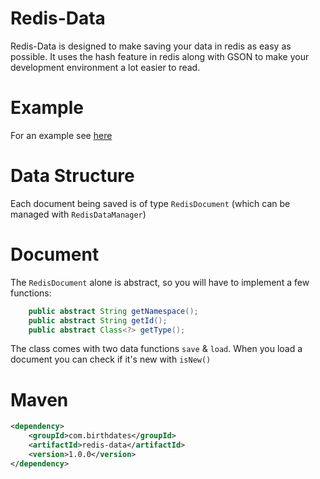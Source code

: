 # Redis-Data
Redis-Data is designed to make saving your data in redis as easy as possible.
It uses the hash feature in redis along with GSON to make your development environment a lot easier to read.

# Example
For an example see [here](https://github.com/birthdates/Framework/tree/master/src/test/java/com/birthdates/redisdata/RedisDataTest.java)

# Data Structure
Each document being saved is of type `RedisDocument` (which can be managed with `RedisDataManager`)

# Document
The `RedisDocument` alone is abstract, so you will have to implement a few functions:
```java
    public abstract String getNamespace();
    public abstract String getId();
    public abstract Class<?> getType();
```
The class comes with two data functions `save` & `load`. When you load a document you can check if it's new with `isNew()`

# Maven
```xml
<dependency>
    <groupId>com.birthdates</groupId>
    <artifactId>redis-data</artifactId>
    <version>1.0.0</version>
</dependency>
```